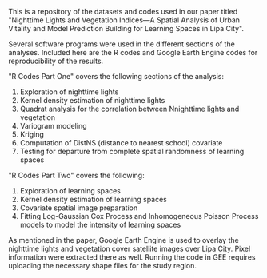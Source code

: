 This is a repository of the datasets and codes used in our paper titled "Nighttime Lights and Vegetation Indices—A Spatial Analysis of Urban Vitality and Model Prediction Building for Learning Spaces in Lipa City". 

Several software programs were used in the different sections of the analyses. Included here are the R codes and Google Earth Engine codes for reproducibility of the results. 

"R Codes Part One" covers the following sections of the analysis:
  1. Exploration of nighttime lights
  2. Kernel density estimation of nighttime lights
  3. Quadrat analysis for the correlation between Nnighttime lights and vegetation
  4. Variogram modeling
  5. Kriging
  6. Computation of DistNS (distance to nearest school) covariate
  7. Testing for departure from complete spatial randomness of learning spaces

"R Codes Part Two" covers the following:
  1. Exploration of learning spaces
  3. Kernel density estimation of learning spaces
  4. Covariate spatial image preparation
  5. Fitting Log-Gaussian Cox Process and Inhomogeneous Poisson Process models to model the intensity of learning spaces

As mentioned in the paper, Google Earth Engine is used to overlay the nighttime lights and vegetation cover satellite images over Lipa City. Pixel information were extracted there as well. Running the code in GEE requires uploading the necessary shape files for the study region. 
